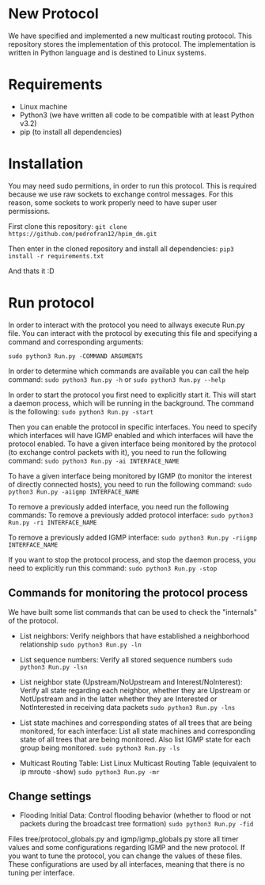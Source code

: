# New Protocol

We have specified and implemented a new multicast routing protocol.
This repository stores the implementation of this protocol. The implementation is written in Python language and is destined to Linux systems.


# Requirements

 - Linux machine
 - Python3 (we have written all code to be compatible with at least Python v3.2)
-  pip (to install all dependencies)


# Installation
You may need sudo permitions, in order to run this protocol. This is required because we use raw sockets to exchange control messages. For this reason, some sockets to work properly need to have super user permissions.

First clone this repository:
  `git clone https://github.com/pedrofran12/hpim_dm.git`

Then enter in the cloned repository and install all dependencies:
   `pip3 install -r requirements.txt`
 
And thats it :D


# Run protocol

In order to interact with the protocol you need to allways execute Run.py file. You can interact with the protocol by executing this file and specifying a command and corresponding arguments:

   `sudo python3 Run.py -COMMAND ARGUMENTS`

In order to determine which commands are available you can call the help command:
	`sudo python3 Run.py -h`
    or
	`sudo python3 Run.py --help`

In order to start the protocol you first need to explicitly start it. This will start a daemon process, which will be running in the background. The command is the following:
	`sudo python3 Run.py -start`

Then you can enable the protocol in specific interfaces. You need to specify which interfaces will have IGMP enabled and which interfaces will have the protocol enabled.
To have a given interface being monitored by the protocol (to exchange control packets with it), you need to run the following command:
	`sudo python3 Run.py -ai INTERFACE_NAME`

To have a given interface being monitored by IGMP (to monitor the interest of directly connected hosts), you need to run the following command:
	`sudo python3 Run.py -aiigmp INTERFACE_NAME`

To remove a previously added interface, you need run the following commands:
To remove a previously added protocol interface:
	`sudo python3 Run.py -ri INTERFACE_NAME`

To remove a previously added IGMP interface:
	`sudo python3 Run.py -riigmp INTERFACE_NAME`

If you want to stop the protocol process, and stop the daemon process, you need to explicitly run this command:
	`sudo python3 Run.py -stop`



## Commands for monitoring the protocol process
We have built some list commands that can be used to check the "internals" of the protocol.

 - List neighbors: 
	 Verify neighbors that have established a neighborhood relationship
	`sudo python3 Run.py -ln`

 - List sequence numbers:
    Verify all stored sequence numbers 
	`sudo python3 Run.py -lsn`

 - List neighbor state (Upstream/NoUpstream and Interest/NoInterest):
    Verify all state regarding each neighbor, whether they are Upstream or NotUpstream and in the latter whether they are Interested or NotInterested in receiving data packets
	`sudo python3 Run.py -lns`

 - List state machines and corresponding states of all trees that are being monitored, for each interface:
    List all state machines and corresponding state of all trees that are being monitored. Also list IGMP state for each group being monitored.
	`sudo python3 Run.py -ls`

 - Multicast Routing Table:
   List Linux Multicast Routing Table (equivalent to ip mroute -show)
	`sudo python3 Run.py -mr`

## Change settings

 - Flooding Initial Data:
 Control flooding behavior (whether to flood or not packets during the broadcast tree formation)
	`sudo python3 Run.py -fid`


Files tree/protocol_globals.py and igmp/igmp_globals.py store all timer values and some configurations regarding IGMP and the new protocol. If you want to tune the protocol, you can change the values of these files. These configurations are used by all interfaces, meaning that there is no tuning per interface.
